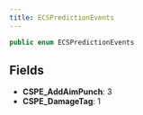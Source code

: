 ```yaml
---
title: ECSPredictionEvents
---
```


```csharp
public enum ECSPredictionEvents
```

## Fields

- **CSPE_AddAimPunch**: 3
- **CSPE_DamageTag**: 1

